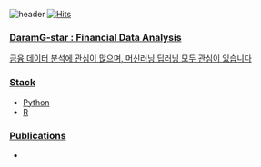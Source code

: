 ![header](https://capsule-render.vercel.app/api?type=wave&color=auto&height=300&section=header&text=DaramG-star&fontSize=90&animation=twinkling)
[![Hits](https://hits.seeyoufarm.com/api/count/incr/badge.svg?url=https%3A%2F%2Fgithub.com%2Fgjbae1212%2Fhit-counter&count_bg=%2398F9FF&title_bg=%23D2DEE2&icon=&icon_color=%2364EBCC&title=hits&edge_flat=true)](https://hits.seeyoufarm.com)
<a href="https://instagram.com/alpox.dev">

### DaramG-star : Financial Data Analysis

금융 데이터 분석에 관심이 많으며, 머신러닝 딥러닝 모두 관심이 있습니다

### Stack

- Python
- R

### Publications
- 
